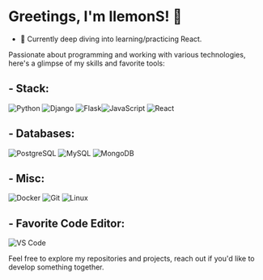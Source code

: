 # Greetings, I'm llemonS! 👋

- 🌱 Currently deep diving into learning/practicing React.

Passionate about programming and working with various technologies, here's a glimpse of my skills and favorite tools:

## - Stack:
![Python](https://img.icons8.com/color/48/000000/python.png) ![Django](https://img.icons8.com/color/48/000000/django.png) ![Flask](https://img.icons8.com/?size=50&id=MHcMYTljfKOr&format=png)![JavaScript](https://img.icons8.com/color/48/000000/javascript.png) ![React](https://img.icons8.com/?size=50&id=122637&format=png) 

## - Databases:
![PostgreSQL](https://img.icons8.com/color/48/000000/postgreesql.png) ![MySQL](https://img.icons8.com/color/48/000000/mysql.png) ![MongoDB](https://img.icons8.com/color/48/000000/mongodb.png)

## - Misc:
![Docker](https://img.icons8.com/color/48/000000/docker.png) ![Git](https://img.icons8.com/color/48/000000/git.png) ![Linux](https://img.icons8.com/color/48/000000/linux.png)

## - Favorite Code Editor:
![VS Code](https://img.icons8.com/color/48/000000/visual-studio-code-2019.png)

Feel free to explore my repositories and projects, reach out if you'd like to develop something together.
